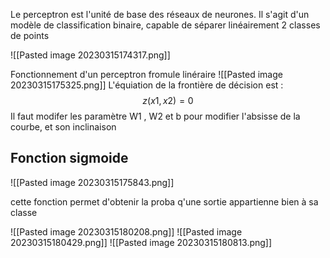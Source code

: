 Le perceptron est l'unité de base des réseaux de neurones. Il s'agit d'un modèle de classification binaire, capable de séparer linéairement 2 classes de points

![[Pasted image 20230315174317.png]]




Fonctionnement d'un perceptron fromule linéraire
![[Pasted image 20230315175325.png]]
L'équiation de la frontière de décision est :$$ z(x1, x2) = 0$$
Il faut modifer les paramètre W1 , W2 et b pour modifier l'absisse de la courbe, et son inclinaison 

## Fonction sigmoide 

![[Pasted image 20230315175843.png]]

cette fonction permet d'obtenir la proba q'une sortie appartienne bien à sa classe


![[Pasted image 20230315180208.png]]
![[Pasted image 20230315180429.png]]
![[Pasted image 20230315180813.png]]